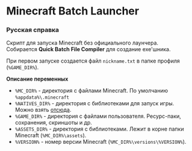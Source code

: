Minecraft Batch Launcher
========================

### Русская справка ###
Скрипт для запуска Minecraft без официального лаунчера.  
Собирается **Quick Batch File Compiler** для создание exe'шника.

При первом запуске создается файл `nickname.txt` в папке профиля (`%GAME_DIR%`).

**Описание переменных**

+ `%MC_DIR%` - директория с файлами Minecraft. По умолчанию `%appdata%\.minecraft`
+ `%NATIVES_DIR%` - директория с библиотеками для запуск игры.  
Можно взять [отсюда](https://github.com/IIIypuk/minecraft-launcher/tree/master/natives).
+ `%GAME_DIR%` - директория с файлами пользователя. Ресурс-паки, сохранения, скриншоты и др.
+ `%ASSETS_DIR%` - директория с библиотеками. Лежит в корне папки Minecraft (`%MC_DIR%\assets`).
+ `%VERSION%` - номер версии Minecraft (`%MC_DIR%\versions\%VERSION%`).
